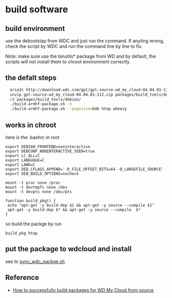 # build software

## build environment

 use the debootstap from WDC and just run the command. If anyting wrong, check the script by WDC and run the command line by line to fix.
 
 Note: make sure use the binutils* package from WD and by default, the scripts will not install them to chroot environment correctly.

## the defalt steps 

```bash
  aria2c http://download.wdc.com/gpl/gpl-source-wd_my_cloud-04.04.01-112.zip
  unzip gpl-source-wd_my_cloud-04.04.01-112.zip packages/build_tools/debian/*
  cd packages/build_tools/debian/
  ./build-armhf-package.sh -h
  ./build-armhf-package.sh --pagesize=64k htop wheezy
``` 

##  works in chroot 

here is the .bashrc in root

```
export DEBIAN_FRONTEND=noninteractive
export DEBCONF_NONINTERACTIVE_SEEN=true
export LC_ALL=C
export LANGUAGE=C
export LANG=C
export DEB_CFLAGS_APPEND='-D_FILE_OFFSET_BITS=64 -D_LARGEFILE_SOURCE'
export DEB_BUILD_OPTIONS=nocheck

mount -t proc none /proc
mount -t devtmpfs none /dev
mount -t devpts none /dev/pts

function build_pkg() {
 echo "apt-get -y build-dep $1 && apt-get -y source --compile $1"
 apt-get -y build-dep $* && apt-get -y source --compile  $*
}
```
  
so build the packge by run

 `build_pkg htop`

## put the package to wdcloud and install

 see to [sync_wdc_packge.sh](<script/sync_wdc_packge.sh>)

## Reference
 
* [How to successfully build packages for WD My Cloud from source](https://community.wd.com/t/guide-building-packages-for-the-new-firmware-someone-tried-it/93382/22)
